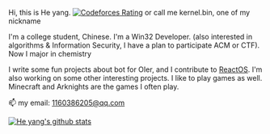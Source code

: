 Hi, this is He yang. [![Codeforces Rating](https://cfrating.ihcr.top/?user=kernel.bin&style=flat-square)](https://codeforces.com/profile/kernel.bin)
or call me kernel.bin, one of my nickname

I'm a college student, Chinese. I'm a Win32 Developer. (also interested in algorithms & Information Security, I have a plan to participate ACM or CTF). Now I major in chemistry

I write some fun projects about bot for OIer, and I contribute to [ReactOS](https://github.com/reactos/reactos). I'm also working on some other interesting projects.
I like to play games as well. Minecraft and Arknights are the games I often play. 

📫 my email: 1160386205@qq.com

[![He yang's github stats](https://github-readme-stats.vercel.app/api?username=kernelbin&show_icons=true)](https://github.com/anuraghazra/github-readme-stats)

<!--
**kernelbin/kernelbin** is a ✨ _special_ ✨ repository because its `README.md` (this file) appears on your GitHub profile.

Here are some ideas to get you started:

- 🔭 I’m currently working on ...
- 🌱 I’m currently learning ...
- 👯 I’m looking to collaborate on ...
- 🤔 I’m looking for help with ...
- 💬 Ask me about ...
- 📫 How to reach me: ...
- 😄 Pronouns: ...
- ⚡ Fun fact: ...
-->
